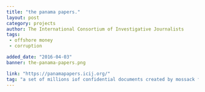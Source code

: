 ```yaml
---
title: "the panama papers."
layout: post
category: projects
author: The International Consortium of Investigative Journalists
tags: 
 - offshore money
 - corruption

added_date: "2016-04-03"
banner: the-panama-papers.png

link: "https://panamapapers.icij.org/" 
tag: "a set of millions iof confidential documents created by mossack fonseca that detail offshore holdings and interconnections of the wealthy and powerful political figures and organizations worldwide."
---
```

